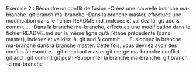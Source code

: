 Exercice 2 : Résoudre un conflit de fusion
-Créez une nouvelle branche ma-branche.
git branch ma-branche
-Dans la branche master, effectuez une modification dans le fichier README.md, indexez et validez là.
git add & commit ...
-Dans la branche ma-branche, effectuez une modification dans le fichier README.md sur la même ligne qu’à l’étape précédente (dans master), indexez et validez là.
git add & commit ...
-Fusionnez la branche ma-branche dans la branche master. Cette fois, vous devriez avoir des conflits à résoudre...
git checkout master 
git merge ma-branche
conflict --
git add .
git commit 
git push 
-Supprimer la branche ma-branche.
git branch -d ma-branche
